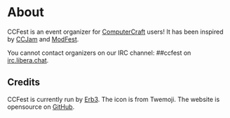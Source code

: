 # About

CCFest is an event organizer for [ComputerCraft](https://computercraft.cc) users!
It has been inspired by [CCJam](http://ccjam.ceriat.net) and [ModFest](https://modfest.net).

You cannot contact organizers on our IRC channel: ##ccfest on [irc.libera.chat](https://libera.chat).

## Credits

CCFest is currently run by [Erb3](https://github.com/Erb3).
The icon is from Twemoji.
The website is opensource on [GitHub](https://github.com/Erb3/CCFest).
